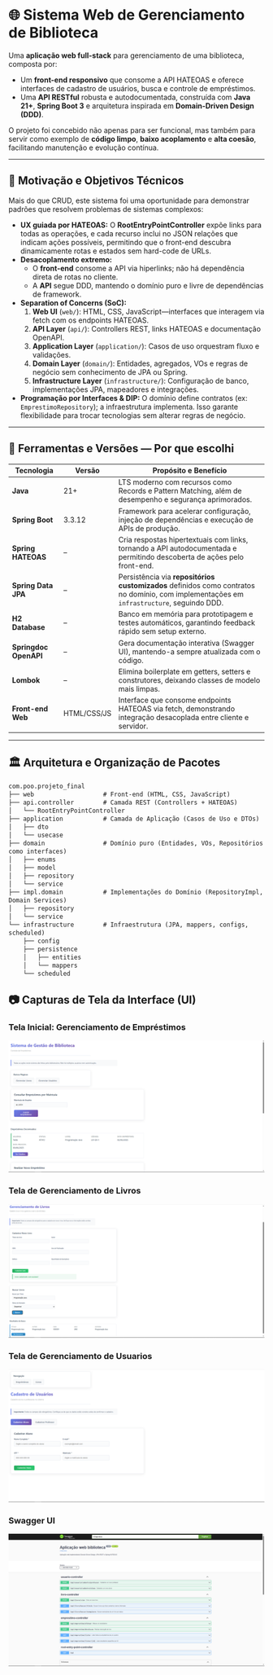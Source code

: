 # 🌐 Sistema Web de Gerenciamento de Biblioteca

Uma **aplicação web full-stack** para gerenciamento de uma biblioteca, composta por:

- Um **front-end responsivo** que consome a API HATEOAS e oferece interfaces de cadastro de usuários, busca e controle de empréstimos.
- Uma **API RESTful** robusta e autodocumentada, construída com **Java 21+**, **Spring Boot 3** e arquitetura inspirada em **Domain-Driven Design (DDD)**.

O projeto foi concebido não apenas para ser funcional, mas também para servir como exemplo de **código limpo**, **baixo acoplamento** e **alta coesão**, facilitando manutenção e evolução contínua.

---

## 🎯 Motivação e Objetivos Técnicos

Mais do que CRUD, este sistema foi uma oportunidade para demonstrar padrões que resolvem problemas de sistemas complexos:

- **UX guiada por HATEOAS:** O **RootEntryPointController** expõe links para todas as operações, e cada recurso inclui no JSON relações que indicam ações possíveis, permitindo que o front-end descubra dinamicamente rotas e estados sem hard-code de URLs.
- **Desacoplamento extremo:**
   - O **front-end** consome a API via hiperlinks; não há dependência direta de rotas no cliente.
   - A **API** segue DDD, mantendo o domínio puro e livre de dependências de framework.
- **Separation of Concerns (SoC):**
   1. **Web UI** (`web/`): HTML, CSS, JavaScript—interfaces que interagem via fetch com os endpoints HATEOAS.
   2. **API Layer** (`api/`): Controllers REST, links HATEOAS e documentação OpenAPI.
   3. **Application Layer** (`application/`): Casos de uso orquestram fluxo e validações.
   4. **Domain Layer** (`domain/`): Entidades, agregados, VOs e regras de negócio sem conhecimento de JPA ou Spring.
   5. **Infrastructure Layer** (`infrastructure/`): Configuração de banco, implementações JPA, mapeadores e integrações.
- **Programação por Interfaces & DIP:** O domínio define contratos (ex: `EmprestimoRepository`); a infraestrutura implementa. Isso garante flexibilidade para trocar tecnologias sem alterar regras de negócio.

---

## 🔧 Ferramentas e Versões — Por que escolhi

| Tecnologia                | Versão | Propósito e Benefício                                                                                                      |
| ------------------------- | ------ |----------------------------------------------------------------------------------------------------------------------------|
| **Java**                  | 21+    | LTS moderno com recursos como Records e Pattern Matching, além de desempenho e segurança aprimorados.                      |
| **Spring Boot**           | 3.3.12 | Framework para acelerar configuração, injeção de dependências e execução de APIs de produção.                              |
| **Spring HATEOAS**        | –      | Cria respostas hipertextuais com links, tornando a API autodocumentada e permitindo descoberta de ações pelo front-end.    |
| **Spring Data JPA**       | –      | Persistência via **repositórios customizados** definidos como contratos no domínio, com implementações em `infrastructure`, seguindo DDD. |
| **H2 Database**           | –      | Banco em memória para prototipagem e testes automáticos, garantindo feedback rápido sem setup externo.                     |
| **Springdoc OpenAPI**     | –      | Gera documentação interativa (Swagger UI), mantendo-a sempre atualizada com o código.                                      |
| **Lombok**                | –      | Elimina boilerplate em getters, setters e construtores, deixando classes de modelo mais limpas.                            |
| **Front-end Web**         | HTML/CSS/JS | Interface que consome endpoints HATEOAS via fetch, demonstrando integração desacoplada entre cliente e servidor. |

---

## 🏛️ Arquitetura e Organização de Pacotes

```plaintext
com.poo.projeto_final
├── web                   # Front-end (HTML, CSS, JavaScript)
├── api.controller        # Camada REST (Controllers + HATEOAS)
│   └── RootEntryPointController
├── application           # Camada de Aplicação (Casos de Uso e DTOs)
│   ├── dto
│   └── usecase
├── domain                # Domínio puro (Entidades, VOs, Repositórios como interfaces)
│   ├── enums
│   ├── model
│   ├── repository
│   └── service
├── impl.domain           # Implementações do Domínio (RepositoryImpl, Domain Services)
│   ├── repository
│   └── service
└── infrastructure        # Infraestrutura (JPA, mappers, configs, scheduled)
    ├── config
    ├── persistence
    │   ├── entities
    │   └── mappers
    └── scheduled
```

## 📷 Capturas de Tela da Interface (UI)

### Tela Inicial: Gerenciamento de Empréstimos
![Tela Inicial Emprestimos](imagens/Emprestimos.png)

### Tela de Gerenciamento de Livros
![Tela Livros](imagens/Livro.png)

### Tela de Gerenciamento de Usuarios
![Tela Usuario](imagens/Usuario.png)

### Swagger UI
![Tela Swagger](imagens/Swagger.png)

